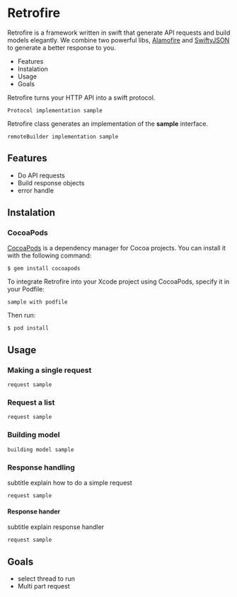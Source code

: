 # Retrofire


Retrofire is a framework written in swift that generate API requests and build models elegantly. We combine two powerful libs, [Alamofire](https://github.com/Alamofire/Alamofire) and [SwiftyJSON](https://github.com/SwiftyJSON/SwiftyJSON) to generate a better response to you.

* Features
* Instalation
* Usage
* Goals

Retrofire turns your HTTP API into a swift protocol.

```
Protocol implementation sample

```


Retrofire class generates an implementation of the **sample** interface.

```
remoteBuilder implementation sample

```


## Features

* Do API requests 
* Build response objects
* error handle

## Instalation

### CocoaPods
[CocoaPods](https://cocoapods.org/) is a dependency manager for Cocoa projects. You can install it with the following command:

```
$ gem install cocoapods

```
To integrate Retrofire into your Xcode project using CocoaPods, specify it in your Podfile:

```
sample with podfile

```

Then run:

```
$ pod install

```

## Usage
### Making a single request

```
request sample

```
### Request a list

```
request sample

```
### Building model

```
building model sample

```

### Response handling
subtitle explain how to do a simple request

```
request sample
```

#### Response hander
subtitle explain response handler

```
request sample
```

## Goals
* select thread to run
* Multi part request

